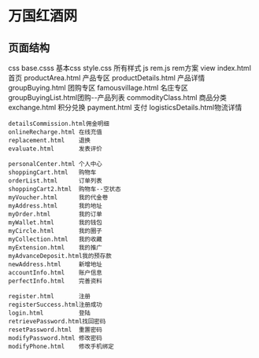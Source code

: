 # 万国红酒网

## 页面结构

css
    base.csss           基本css
    style.css           所有样式
js
    rem.js              rem方案
view
    index.html          首页
    productArea.html    产品专区
    productDetails.html 产品详情
    groupBuying.html    团购专区
    famousvillage.html  名庄专区
    groupBuyingList.html团购--产品列表
    commodityClass.html 商品分类
    exchange.html       积分兑换
    payment.html        支付
    logisticsDetails.html物流详情

    detailsCommission.html佣金明细
    onlineRecharge.html 在线充值
    replacement.html    退换
    evaluate.html       发表评价

    personalCenter.html 个人中心
    shoppingCart.html   购物车
    orderList.html      订单列表
    shoppingCart2.html  购物车--空状态
    myVoucher.html      我的代金卷
    myAddress.html      我的地址
    myOrder.html        我的订单
    myWallet.html       我的钱包
    myCircle.html       我的圈子
    myCollection.html   我的收藏
    myExtension.html    我的推广
    myAdvanceDeposit.html我的预存款
    newAddress.html     新增地址
    accountInfo.html    账户信息
    perfectInfo.html    完善资料

    register.html       注册
    registerSuccess.html注册成功
    login.html          登陆
    retrievePassword.html找回密码
    resetPassword.html  重置密码
    modifyPassword.html 修改密码
    modifyPhone.html    修改手机绑定

































